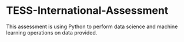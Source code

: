 # TESS-International-Assessment
 This assessment is using Python to perform data science and machine learning operations on data provided.
